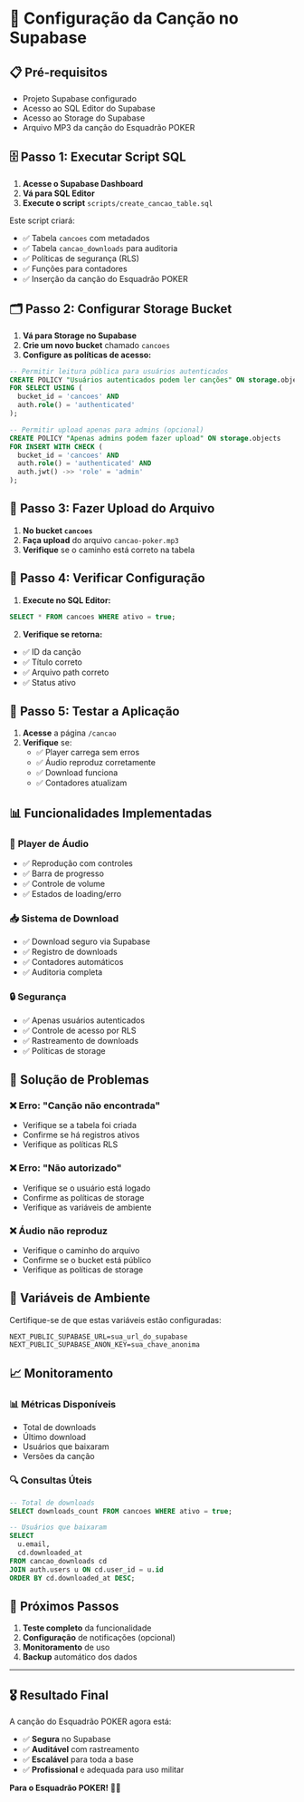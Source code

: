 # 🎵 Configuração da Canção no Supabase

## 📋 **Pré-requisitos**
- Projeto Supabase configurado
- Acesso ao SQL Editor do Supabase
- Acesso ao Storage do Supabase
- Arquivo MP3 da canção do Esquadrão POKER

## 🗄️ **Passo 1: Executar Script SQL**

1. **Acesse o Supabase Dashboard**
2. **Vá para SQL Editor**
3. **Execute o script** `scripts/create_cancao_table.sql`

Este script criará:
- ✅ Tabela `cancoes` com metadados
- ✅ Tabela `cancao_downloads` para auditoria
- ✅ Políticas de segurança (RLS)
- ✅ Funções para contadores
- ✅ Inserção da canção do Esquadrão POKER

## 🗂️ **Passo 2: Configurar Storage Bucket**

1. **Vá para Storage no Supabase**
2. **Crie um novo bucket** chamado `cancoes`
3. **Configure as políticas de acesso:**

```sql
-- Permitir leitura pública para usuários autenticados
CREATE POLICY "Usuários autenticados podem ler canções" ON storage.objects
FOR SELECT USING (
  bucket_id = 'cancoes' AND 
  auth.role() = 'authenticated'
);

-- Permitir upload apenas para admins (opcional)
CREATE POLICY "Apenas admins podem fazer upload" ON storage.objects
FOR INSERT WITH CHECK (
  bucket_id = 'cancoes' AND 
  auth.role() = 'authenticated' AND
  auth.jwt() ->> 'role' = 'admin'
);
```

## 📁 **Passo 3: Fazer Upload do Arquivo**

1. **No bucket `cancoes`**
2. **Faça upload** do arquivo `cancao-poker.mp3`
3. **Verifique** se o caminho está correto na tabela

## 🔧 **Passo 4: Verificar Configuração**

1. **Execute no SQL Editor:**
```sql
SELECT * FROM cancoes WHERE ativo = true;
```

2. **Verifique se retorna:**
- ✅ ID da canção
- ✅ Título correto
- ✅ Arquivo path correto
- ✅ Status ativo

## 🚀 **Passo 5: Testar a Aplicação**

1. **Acesse** a página `/cancao`
2. **Verifique** se:
   - ✅ Player carrega sem erros
   - ✅ Áudio reproduz corretamente
   - ✅ Download funciona
   - ✅ Contadores atualizam

## 📊 **Funcionalidades Implementadas**

### 🎵 **Player de Áudio**
- ✅ Reprodução com controles
- ✅ Barra de progresso
- ✅ Controle de volume
- ✅ Estados de loading/erro

### 📥 **Sistema de Download**
- ✅ Download seguro via Supabase
- ✅ Registro de downloads
- ✅ Contadores automáticos
- ✅ Auditoria completa

### 🔒 **Segurança**
- ✅ Apenas usuários autenticados
- ✅ Controle de acesso por RLS
- ✅ Rastreamento de downloads
- ✅ Políticas de storage

## 🐛 **Solução de Problemas**

### ❌ **Erro: "Canção não encontrada"**
- Verifique se a tabela foi criada
- Confirme se há registros ativos
- Verifique as políticas RLS

### ❌ **Erro: "Não autorizado"**
- Verifique se o usuário está logado
- Confirme as políticas de storage
- Verifique as variáveis de ambiente

### ❌ **Áudio não reproduz**
- Verifique o caminho do arquivo
- Confirme se o bucket está público
- Verifique as políticas de storage

## 🔧 **Variáveis de Ambiente**

Certifique-se de que estas variáveis estão configuradas:

```env
NEXT_PUBLIC_SUPABASE_URL=sua_url_do_supabase
NEXT_PUBLIC_SUPABASE_ANON_KEY=sua_chave_anonima
```

## 📈 **Monitoramento**

### 📊 **Métricas Disponíveis**
- Total de downloads
- Último download
- Usuários que baixaram
- Versões da canção

### 🔍 **Consultas Úteis**
```sql
-- Total de downloads
SELECT downloads_count FROM cancoes WHERE ativo = true;

-- Usuários que baixaram
SELECT 
  u.email,
  cd.downloaded_at
FROM cancao_downloads cd
JOIN auth.users u ON cd.user_id = u.id
ORDER BY cd.downloaded_at DESC;
```

## 🎯 **Próximos Passos**

1. **Teste completo** da funcionalidade
2. **Configuração** de notificações (opcional)
3. **Monitoramento** de uso
4. **Backup** automático dos dados

---

## 🎖️ **Resultado Final**

A canção do Esquadrão POKER agora está:
- ✅ **Segura** no Supabase
- ✅ **Auditável** com rastreamento
- ✅ **Escalável** para toda a base
- ✅ **Profissional** e adequada para uso militar

**Para o Esquadrão POKER!** 🚁✨

